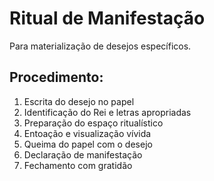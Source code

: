 # Ritual de Manifestação

Para materialização de desejos específicos.

## Procedimento:
1. Escrita do desejo no papel
2. Identificação do Rei e letras apropriadas
3. Preparação do espaço ritualístico
4. Entoação e visualização vívida
5. Queima do papel com o desejo
6. Declaração de manifestação
7. Fechamento com gratidão